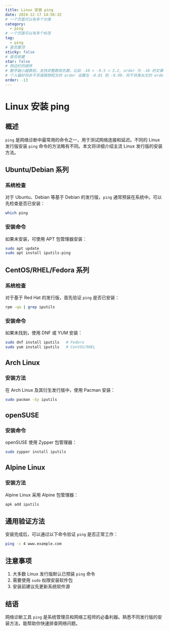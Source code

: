 ```yaml
---
title: Linux 安装 ping
date: 2024-12-17 14:56:32
# 一个页面可以有多个分类
category:
  - ping
# 一个页面可以有多个标签
tag:
  - ping
# 是否置顶
sticky: false
# 是否收藏
star: false
# 侧边栏的顺序
# 数字越小越靠前，支持非整数和负数，比如 -10 < -9.5 < 3.2, order 为 -10 的文章会最靠上。
# 个人偏好将非干货或随想短文的 order 设置在 -0.01 到 -0.99，将干货类长文的 order 设置在 -1 到负无穷。每次新增文章都会在上一篇的基础上递减 order 值。
order: -13
---
```


# Linux 安装 ping

## 概述
`ping` 是网络诊断中最常用的命令之一，用于测试网络连接和延迟。不同的 Linux 发行版安装 `ping` 命令的方法略有不同。本文将详细介绍主流 Linux 发行版的安装方法。

## Ubuntu/Debian 系列

### 系统检查
对于 Ubuntu、Debian 等基于 Debian 的发行版，`ping` 通常预装在系统中。可以先检查是否已安装：

```bash
which ping
```

### 安装命令
如果未安装，可使用 APT 包管理器安装：

```bash
sudo apt update
sudo apt install iputils-ping
```

## CentOS/RHEL/Fedora 系列

### 系统检查
对于基于 Red Hat 的发行版，首先验证 `ping` 是否已安装：

```bash
rpm -qa | grep iputils
```

### 安装命令
如果未找到，使用 DNF 或 YUM 安装：

```bash
sudo dnf install iputils   # Fedora
sudo yum install iputils   # CentOS/RHEL
```

## Arch Linux

### 安装方法
在 Arch Linux 及其衍生发行版中，使用 Pacman 安装：

```bash
sudo pacman -Sy iputils
```

## openSUSE

### 安装命令
openSUSE 使用 Zypper 包管理器：

```bash
sudo zypper install iputils
```

## Alpine Linux

### 安装方法
Alpine Linux 采用 Alpine 包管理器：

```bash
apk add iputils
```

## 通用验证方法

安装完成后，可以通过以下命令验证 `ping` 是否正常工作：

```bash
ping -c 4 www.example.com
```

## 注意事项

1. 大多数 Linux 发行版默认已预装 `ping` 命令
2. 需要使用 `sudo` 权限安装软件包
3. 安装前建议先更新系统软件源

## 结语
网络诊断工具 `ping` 是系统管理员和网络工程师的必备利器。熟悉不同发行版的安装方法，能帮助你快速排查网络问题。
